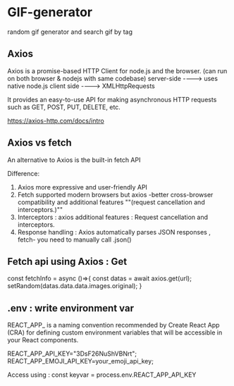 # GIF-generator
random gif generator and search gif by tag 

## Axios
Axios is a promise-based HTTP Client for node.js and the browser.
(can run on both browser & nodejs with same codebase)
server-side ----> uses native node.js
client side ----> XMLHttpRequests

 It provides an easy-to-use API for making asynchronous HTTP requests such as GET, POST, PUT, DELETE, etc.

https://axios-http.com/docs/intro


## Axios vs fetch
An alternative to Axios is the built-in fetch API

Difference:
1. Axios more expressive and user-friendly API 
2. Fetch supported modern browsers but axios -better cross-browser compatibility and additional features ""(request cancellation and interceptors.)""
3. Interceptors : axios additional features : Request cancellation and interceptors.
4. Response handling : Axios automatically parses JSON responses , fetch- you need to manually call .json()


## Fetch api using Axios : Get
  const fetchInfo = async ()=>{
    const datas = await axios.get(url);
    setRandom(datas.data.data.images.original);
  }

## .env  : write environment var
REACT_APP_ is a naming convention recommended by Create React App (CRA) for defining custom environment variables that will be accessible in your React components.

REACT_APP_API_KEY="3DsF26NuShVBNrt";
REACT_APP_EMOJI_API_KEY=your_emoji_api_key;

Access using :
const keyvar = process.env.REACT_APP_API_KEY


